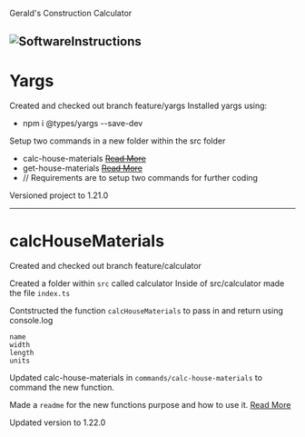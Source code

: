 Gerald's Construction Calculator

![SoftwareInstructions]
---
# Yargs
Created and checked out branch feature/yargs
Installed yargs using:
  +  npm i @types/yargs --save-dev

Setup two commands in a new folder within the src folder
  + calc-house-materials
 ~~[Read More](./src/commands/calc-house-materials.ts)~~
  + get-house-materials
~~[Read More](./src/commands/calc-house-materials.ts)~~
  + // Requirements are to setup two commands for further coding 

Versioned project to 1.21.0

----
# calcHouseMaterials
Created and checked out branch feature/calculator

Created a folder within `src` called calculator
Inside of src/calculator made the file `index.ts`

Contstructed the function `calcHouseMaterials` to pass in and return using console.log
```
name
width
length
units
```

Updated calc-house-materials in `commands/calc-house-materials` to command the new function.

Made a `readme` for the new functions purpose and how to use it.
[Read More](./src/calculator/calcHouseMaterials.md)

Updated version to 1.22.0






















[SoftwareInstructions]: https://rapidapi.com/blog/wp-content/uploads/2019/07/background-bit-bytes-2004161-768x512.jpg

